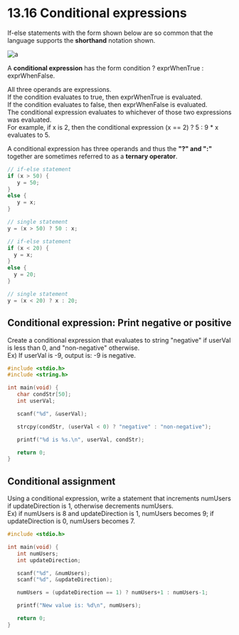 # 13.16 Conditional expressions

If-else statements with the form shown below are so common that the language supports the **shorthand** notation shown.   

![a](https://github.com/ijaejun1025/CIS224-Computer_Architecture/assets/154036705/934705c1-a783-4e10-834c-b12c2b931621)

A **conditional expression** has the form condition ? exprWhenTrue : exprWhenFalse.   

All three operands are expressions.   
If the condition evaluates to true, then exprWhenTrue is evaluated.    
If the condition evaluates to false, then exprWhenFalse is evaluated.    
The conditional expression evaluates to whichever of those two expressions was evaluated.   
For example, if x is 2, then the conditional expression (x == 2) ? 5 : 9 * x evaluates to 5.   

A conditional expression has three operands and thus the **"?" and ":"** together are sometimes referred to as a **ternary operator**.   

```c
// if-else statement
if (x > 50) {
   y = 50;
}
else {
   y = x;
}

// single statement
y = (x > 50) ? 50 : x;
```

```c
// if-else statement
if (x < 20) {
  y = x;
}
else {
  y = 20;
}

// single statement
y = (x < 20) ? x : 20;
```

## Conditional expression: Print negative or positive
Create a conditional expression that evaluates to string "negative" if userVal is less than 0, and "non-negative" otherwise.   
Ex) If userVal is -9, output is: -9 is negative.
```c
#include <stdio.h>
#include <string.h>

int main(void) {
   char condStr[50];
   int userVal;

   scanf("%d", &userVal);

   strcpy(condStr, (userVal < 0) ? "negative" : "non-negative");

   printf("%d is %s.\n", userVal, condStr);

   return 0;
}
```

## Conditional assignment
Using a conditional expression, write a statement that increments numUsers if updateDirection is 1, otherwise decrements numUsers.   
Ex) if numUsers is 8 and updateDirection is 1, numUsers becomes 9; if updateDirection is 0, numUsers becomes 7.   

```c
#include <stdio.h>

int main(void) {
   int numUsers;
   int updateDirection;

   scanf("%d", &numUsers);
   scanf("%d", &updateDirection);

   numUsers = (updateDirection == 1) ? numUsers+1 : numUsers-1;

   printf("New value is: %d\n", numUsers);

   return 0;
}
```
